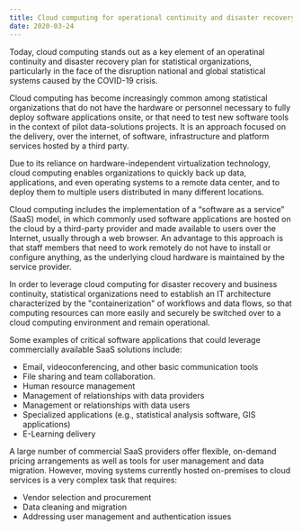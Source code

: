 ```yaml
---
title: Cloud computing for operational continuity and disaster recovery
date: 2020-03-24
---
```


Today, cloud computing stands out as a key element of an operatinal continuity
and disaster recovery plan for statistical organizations, particularly in the
face of the disruption national and global statistical systems caused by the
COVID-19 crisis.

Cloud computing has become increasingly common among statistical organizations
that do not have the hardware or personnel necessary to fully deploy software
applications onsite, or that need to test new software tools in the context of
pilot data-solutions projects. It is an approach focused on the delivery, over
the internet, of software, infrastructure and platform services hosted by a
third party.

Due to its reliance on hardware-independent virtualization technology, cloud
computing enables organizations to quickly back up data, applications, and even
operating systems to a remote data center, and to deploy them to multiple users
distributed in many different locations.

Cloud computing includes the implementation of a “software as a service” (SaaS)
model, in which commonly used software applications are hosted on the cloud by a
third-party provider and made available to users over the Internet, usually
through a web browser. An advantage to this approach is that staff members that
need to work remotely do not have to install or configure anything, as the
underlying cloud hardware is maintained by the service provider.

In order to leverage cloud computing for disaster recovery and business
continuity, statistical organizations need to establish an IT architecture
characterized by the "containerization" of workflows and data flows, so that
computing resources can more easily and securely be switched over to a cloud
computing environment and remain operational.

Some examples of critical software applications that could leverage commercially
available SaaS solutions include:

- Email, videoconferencing, and other basic communication tools
- File sharing and team collaboration.
- Human resource management
- Management of relationships with data providers
- Management or relationships with data users
- Specialized applications (e.g., statistical analysis software, GIS
  applications)
- E-Learning delivery

A large number of commercial SaaS providers offer flexible, on-demand pricing
arrangements as well as tools for user management and data migration. However,
moving systems currently hosted on-premises to cloud services is a very complex
task that requires:

- Vendor selection and procurement
- Data cleaning and migration
- Addressing user management and authentication issues
